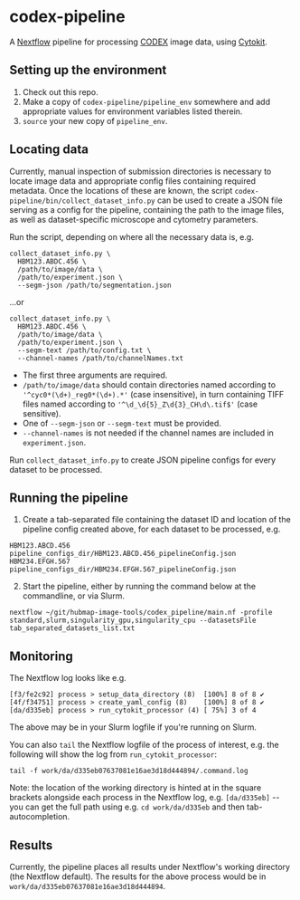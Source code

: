 # codex-pipeline
A [Nextflow](https://www.nextflow.io/index.html) pipeline for processing [CODEX](https://www.akoyabio.com/codextm/technology) image data, using [Cytokit](https://github.com/hammerlab/cytokit).

## Setting up the environment
1. Check out this repo.
2. Make a copy of `codex-pipeline/pipeline_env` somewhere and add appropriate values for environment variables listed therein.
3. `source` your new copy of `pipeline_env`.

## Locating data
Currently, manual inspection of submission directories is necessary to locate image data and appropriate config files containing required metadata. Once the locations of these are known, the script `codex-pipeline/bin/collect_dataset_info.py` can be used to create a JSON file serving as a config for the pipeline, containing the path to the image files, as well as dataset-specific microscope and cytometry parameters.

Run the script, depending on where all the necessary data is, e.g.
```
collect_dataset_info.py \
  HBM123.ABDC.456 \ 
  /path/to/image/data \ 
  /path/to/experiment.json \
  --segm-json /path/to/segmentation.json
```
...or
```
collect_dataset_info.py \
  HBM123.ABDC.456 \ 
  /path/to/image/data \ 
  /path/to/experiment.json \
  --segm-text /path/to/config.txt \
  --channel-names /path/to/channelNames.txt
```

* The first three arguments are required.
* `/path/to/image/data` should contain directories named according to `'^cyc0*(\d+)_reg0*(\d+).*'` (case insensitive), in turn containing TIFF files named according to `'^\d_\d{5}_Z\d{3}_CH\d\.tif$'` (case sensitive).
* One of `--segm-json` or `--segm-text` must be provided. 
* `--channel-names` is not needed if the channel names are included in `experiment.json`.

Run `collect_dataset_info.py` to create JSON pipeline configs for every dataset to be processed.

## Running the pipeline
1. Create a tab-separated file containing the dataset ID and location of the pipeline config created above, for each dataset to be processed, e.g.
```
HBM123.ABCD.456    pipeline_configs_dir/HBM123.ABCD.456_pipelineConfig.json
HBM234.EFGH.567    pipeline_configs_dir/HBM234.EFGH.567_pipelineConfig.json
```
2. Start the pipeline, either by running the command below at the commandline, or via Slurm.
```
nextflow ~/git/hubmap-image-tools/codex_pipeline/main.nf -profile standard,slurm,singularity_gpu,singularity_cpu --datasetsFile tab_separated_datasets_list.txt
```

## Monitoring
The Nextflow log looks like e.g.
```
[f3/fe2c92] process > setup_data_directory (8)  [100%] 8 of 8 ✔
[4f/f34751] process > create_yaml_config (8)    [100%] 8 of 8 ✔
[da/d335eb] process > run_cytokit_processor (4) [ 75%] 3 of 4
```
The above may be in your Slurm logfile if you're running on Slurm.

You can also `tail` the Nextflow logfile of the process of interest, e.g. the following will show the log from `run_cytokit_processor`:
```
tail -f work/da/d335eb07637081e16ae3d18d444894/.command.log
```
Note: the location of the working directory is hinted at in the square brackets alongside each process in the Nextflow log, e.g. `[da/d335eb]` -- you can get the full path using e.g. `cd work/da/d335eb` and then tab-autocompletion.

## Results
Currently, the pipeline places all results under Nextflow's working directory (the Nextflow default). The results for the above process would be in `work/da/d335eb07637081e16ae3d18d444894`.

